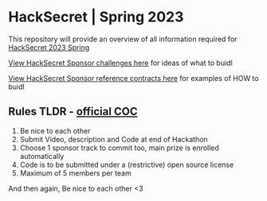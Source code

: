 # HackSecret | Spring 2023

This repository will provide an overview of all information required for [HackSecret 2023 Spring](https://scrt.network/hacksecret-2023)

[View HackSecret Sponsor challenges here](./SPONSOR-CHALLENGES.md) for ideas of what to buidl

[View HackSecret Sponsor reference contracts here](./SPONSOR-REFERENCE-CONTRACTS.md) for examples of HOW to buidl

## Rules TLDR - [official COC](https://drive.google.com/file/d/17wlPiavqjqBNFUA7Wyc0aPvZF1gfF2Wo/view?usp=sharing)

1. Be nice to each other
2. Submit Video, description and Code at end of Hackathon
3. Choose 1 sponsor track to commit too, main prize is enrolled automatically
4. Code is to be submitted under a (restrictive) open source license
5. Maximum of 5 members per team

And then again, Be nice to each other <3
